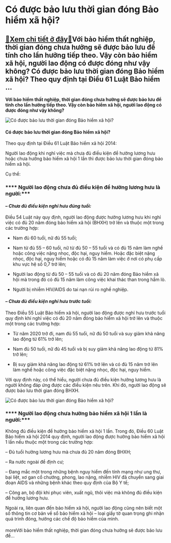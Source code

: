 Có được bảo lưu thời gian đóng Bảo hiểm xã hội?
===============================================

[:gift:Xem chi tiết ở đây:gift:](https://hddtvn.com/co-duoc-bao-luu-thoi-gian-dong-bao-hiem-xa-hoi/)Với bảo hiểm thất nghiệp, thời gian đóng chưa hưởng sẽ được bảo lưu để tính cho lần hưởng tiếp theo. Vậy còn bảo hiểm xã hội, người lao động có được đóng như vậy không? Có được bảo lưu thời gian đóng Bảo hiểm xã hội? Theo quy định tại Điều 61 Luật Bảo hiểm …
------------------------------------------------------------------------------------------------------------------------------------------------------------------------------------------------------------------------------------------------------------------

**Với bảo hiểm thất nghiệp, thời gian đóng chưa hưởng sẽ được bảo lưu để tính cho lần hưởng tiếp theo. Vậy còn bảo hiểm xã hội, người lao động có được đóng như vậy không?**


![Có được bảo lưu thời gian đóng Bảo hiểm xã hội?](https://hddtvn.com/wp-content/uploads/2021/01/Ao6maKOtXa.jpg)


#### Có được bảo lưu thời gian đóng Bảo hiểm xã hội?


Theo quy định tại Điều 61 Luật Bảo hiểm xã hội 2014:


Người lao động khi nghỉ việc mà chưa đủ điều kiện để hưởng lương hưu hoặc chưa hưởng bảo hiểm xã hội 1 lần thì được bảo lưu thời gian đóng bảo hiểm xã hội.


Cụ thể:


### **** Người lao động chưa đủ điều kiện để hưởng lương hưu là người:***


#### *– Chưa đủ điều kiện nghỉ hưu đúng tuổi:*


Điều 54 Luật này quy định, người lao động được hưởng lương hưu khi nghỉ việc có đủ 20 năm đóng bảo hiểm xã hội (BHXH) trở lên và thuộc một trong các trường hợp:


+ Nam đủ 60 tuổi, nữ đủ 55 tuổi;


+ Nam từ đủ 55 – 60 tuổi, nữ từ đủ 50 – 55 tuổi và có đủ 15 năm làm nghề hoặc công việc nặng nhọc, độc hại, nguy hiểm. Hoặc đặc biệt nặng nhọc, độc hại, nguy hiểm hoặc có đủ 15 năm làm việc ở nơi có phụ cấp khu vực hệ số 0,7 trở lên;


+ Người lao động từ đủ 50 – 55 tuổi và có đủ 20 năm đóng Bảo hiểm xã hội mà trong đó có đủ 15 năm làm công việc khai thác than trong hầm lò.


+ Người bị nhiễm HIV/AIDS do tai nạn rủi ro nghề nghiệp.


#### *– Chưa đủ điều kiện nghỉ hưu trước tuổi:*


Theo Điều 55 Luật Bảo hiểm xã hội, người lao động được nghỉ hưu trước tuổi quy định khi nghỉ việc có đủ 20 năm đóng bảo hiểm xã hội trở lên và thuộc một trong các trường hợp:


+ Từ năm 2020 trở đi, nam đủ 55 tuổi, nữ đủ 50 tuổi và suy giảm khả năng lao động từ 61% trở lên;


+ Nam đủ 50 tuổi, nữ đủ 45 tuổi và bị suy giảm khả năng lao động từ 81% trở lên;


+ Bị suy giảm khả năng lao động từ 61% trở lên và có đủ 15 năm trở lên làm nghề hoặc công việc đặc biệt nặng nhọc, độc hại, nguy hiểm.


Với quy định này, có thể hiểu, người chưa đủ điều kiện hưởng lương hưu là người không đáp ứng được các điều kiện nêu trên. Khi đó, người lao động sẽ được bảo lưu thời gian đóng BHXH.


![Có được bảo lưu thời gian đóng Bảo hiểm xã hội?](https://hddtvn.com/wp-content/uploads/2021/01/DDZk4mLV53.jpg)


### **** Người lao động chưa hưởng bảo hiểm xã hội 1 lần là người:***


Không đủ điều kiện để hưởng bảo hiểm xã hội 1 lần. Trong đó, Điều 60 Luật Bảo hiểm xã hội 2014 quy định, người lao động được hưởng bảo hiểm xã hội 1 lần nếu thuộc một trong các trường hợp:


– Đủ tuổi hưởng lương hưu mà chưa đủ 20 năm đóng BHXH;


– Ra nước ngoài để định cư;


– Đang mắc một trong những bệnh nguy hiểm đến tính mạng như ung thư, bại liệt, xơ gan cổ chướng, phong, lao nặng, nhiễm HIV đã chuyển sang giai đoạn AIDS và những bệnh khác theo quy định của Bộ Y tế;


– Công an, bộ đội khi phục viên, xuất ngũ, thôi việc mà không đủ điều kiện để hưởng lương hưu.


Ngoài ra, liên quan đến bảo hiểm xã hội, người lao động cũng nên biết một số thông tin cơ bản về sổ bảo hiểm xã hội – loại giấy tờ quan trọng ghi nhận quá trình đóng, hưởng các chế độ bảo hiểm của mình.


#### 


moreVới bảo hiểm thất nghiệp, thời gian đóng chưa hưởng sẽ được bảo lưu để…

